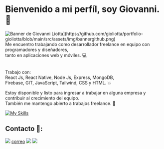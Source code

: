# Bienvenido a mi perfíl, soy Giovanni.👋

<img src="https://github.com/gioliotta/portfolio-gioliotta/blob/main/src/assets/img/bannergithub.png" alt="Banner de Giovanni Liotta](https://github.com/gioliotta/portfolio-gioliotta/blob/main/src/assets/img/bannergithub.png)">
Me encuentro trabajando como desarrollador freelance en equipo con programadores y diseñadores, 
<br /> tanto en aplicaciones web y móviles. 💻
<br /><br />

Trabajo con: <br />
React Js, React Native, Node Js, Express, MongoDB, 
<br /> Firebase, GIT, JavaScript, Tailwind, CSS y HTML. 💥

Estoy disponible y listo para ingresar a trabajar en alguna empresa y contribuir al crecimiento del equipo. 
<br /> También me mantengo abierto a trabajos freelance. :rocket:

[![My Skills](https://skillicons.dev/icons?i=react,nodejs,express,mongo,firebase,js,git,tailwind,css,html&perline=5)](https://skillicons.dev)
## Contacto 📱:
<a href="https://www.linkedin.com/in/giovanniliotta/" target="_blank"><img src="https://img.shields.io/badge/LinkedIn-0077B5?style=for-the-badge&logo=linkedin&logoColor=white" /></a>
<a href="mailto:gioliotta.io@gmail.com" target="_blank">correo</a>
<a href="https://t.me/gixi_lym" target="_blank"><img src="https://img.shields.io/badge/Telegram-2CA5E0?style=for-the-badge&logo=telegram&logoColor=white" /></a>
<a href="https://wa.me/2615731250?text=Hola Giovanni, te contacto por..." target="_blank"><img src="https://img.shields.io/badge/WhatsApp-25D366?style=for-the-badge&logo=whatsapp&logoColor=white" /></a>






 


